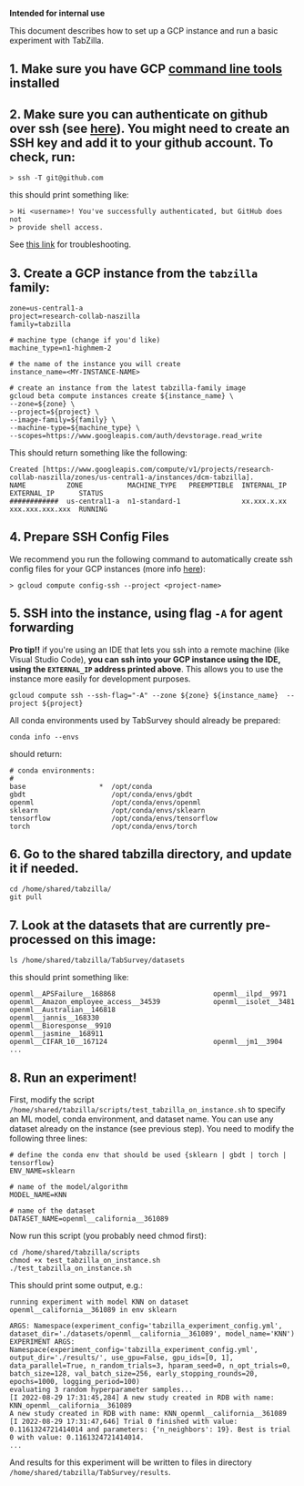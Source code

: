 **Intended for internal use** 

This document describes how to set up a GCP instance and run a basic experiment with TabZilla.

## 1. Make sure you have GCP [command line tools](https://cloud.google.com/sdk/gcloud) installed 

## 2. Make sure you can authenticate on github over ssh (see [here](https://docs.github.com/en/authentication/connecting-to-github-with-ssh/testing-your-ssh-connection)). You might need to create an SSH key and add it to your github account. To check, run:
```commandline
> ssh -T git@github.com
```

this should print something like:
```commandline
> Hi <username>! You've successfully authenticated, but GitHub does not
> provide shell access.
```

See [this link](https://docs.github.com/en/developers/overview/using-ssh-agent-forwarding) for troubleshooting.

## 3. Create a GCP instance from the `tabzilla` family:

```
zone=us-central1-a
project=research-collab-naszilla
family=tabzilla

# machine type (change if you'd like)
machine_type=n1-highmem-2

# the name of the instance you will create
instance_name=<MY-INSTANCE-NAME>

# create an instance from the latest tabzilla-family image
gcloud beta compute instances create ${instance_name} \
--zone=${zone} \
--project=${project} \
--image-family=${family} \
--machine-type=${machine_type} \
--scopes=https://www.googleapis.com/auth/devstorage.read_write
```

This should return something like the following:

```
Created [https://www.googleapis.com/compute/v1/projects/research-collab-naszilla/zones/us-central1-a/instances/dcm-tabzilla].
NAME          ZONE           MACHINE_TYPE   PREEMPTIBLE  INTERNAL_IP  EXTERNAL_IP      STATUS
############  us-central1-a  n1-standard-1               xx.xxx.x.xx  xxx.xxx.xxx.xxx  RUNNING
```

## 4. Prepare SSH Config Files

We recommend you run the following command to automatically create ssh config files for your GCP instances (more info [here](https://cloud.google.com/sdk/gcloud/reference/compute/config-ssh)):

```
> gcloud compute config-ssh --project <project-name>
```


## 5. SSH into the instance, using flag `-A` for agent forwarding

**Pro tip!!** if you're using an IDE that lets you ssh into a remote machine (like Visual Studio Code), **you can ssh into your GCP instance using the IDE, using the `EXTERNAL_IP` address printed above**. This allows you to use the instance more easily for development purposes.


```
gcloud compute ssh --ssh-flag="-A" --zone ${zone} ${instance_name}  --project ${project}
```

All conda environments used by TabSurvey should already be prepared:

```commandline
conda info --envs
```

should return:
```
# conda environments:
#
base                  *  /opt/conda
gbdt                     /opt/conda/envs/gbdt
openml                   /opt/conda/envs/openml
sklearn                  /opt/conda/envs/sklearn
tensorflow               /opt/conda/envs/tensorflow
torch                    /opt/conda/envs/torch
```

## 6. Go to the shared tabzilla directory, and update it if needed.

```commandline
cd /home/shared/tabzilla/
git pull
```

## 7. Look at the datasets that are currently pre-processed on this image:

```commandline
ls /home/shared/tabzilla/TabSurvey/datasets
```

this should print something like:

```
openml__APSFailure__168868                        openml__ilpd__9971
openml__Amazon_employee_access__34539             openml__isolet__3481
openml__Australian__146818                        openml__jannis__168330
openml__Bioresponse__9910                         openml__jasmine__168911
openml__CIFAR_10__167124                          openml__jm1__3904
...
```

## 8. Run an experiment!

First, modify the script `/home/shared/tabzilla/scripts/test_tabzilla_on_instance.sh` to specify an ML model, conda environment, and dataset name. You can use any dataset already on the instance (see previous step). You need to modify the following three lines:

```
# define the conda env that should be used {sklearn | gbdt | torch | tensorflow}
ENV_NAME=sklearn

# name of the model/algorithm
MODEL_NAME=KNN

# name of the dataset
DATASET_NAME=openml__california__361089
```

Now run this script (you probably need chmod first):

```commandline
cd /home/shared/tabzilla/scripts
chmod +x test_tabzilla_on_instance.sh
./test_tabzilla_on_instance.sh
```

This should print some output, e.g.:

```
running experiment with model KNN on dataset openml__california__361089 in env sklearn

ARGS: Namespace(experiment_config='tabzilla_experiment_config.yml', dataset_dir='./datasets/openml__california__361089', model_name='KNN')
EXPERIMENT ARGS: Namespace(experiment_config='tabzilla_experiment_config.yml', output_dir='./results/', use_gpu=False, gpu_ids=[0, 1], data_parallel=True, n_random_trials=3, hparam_seed=0, n_opt_trials=0, batch_size=128, val_batch_size=256, early_stopping_rounds=20, epochs=1000, logging_period=100)
evaluating 3 random hyperparameter samples...
[I 2022-08-29 17:31:45,284] A new study created in RDB with name: KNN_openml__california__361089
A new study created in RDB with name: KNN_openml__california__361089
[I 2022-08-29 17:31:47,646] Trial 0 finished with value: 0.1161324721414014 and parameters: {'n_neighbors': 19}. Best is trial 0 with value: 0.1161324721414014.
...
```

And results for this experiment will be written to files in directory `/home/shared/tabzilla/TabSurvey/results`.



